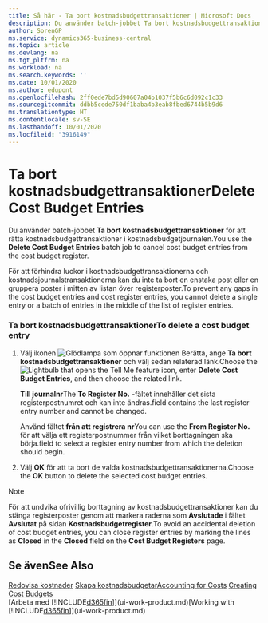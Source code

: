 ```yaml
---
title: Så här - Ta bort kostnadsbudgettransaktioner | Microsoft Docs
description: Du använder batch-jobbet Ta bort kostnadsbudgettransaktioner för att rätta kostnadsbudgettransaktioner i kostnadsbudgetjournalen.
author: SorenGP
ms.service: dynamics365-business-central
ms.topic: article
ms.devlang: na
ms.tgt_pltfrm: na
ms.workload: na
ms.search.keywords: ''
ms.date: 10/01/2020
ms.author: edupont
ms.openlocfilehash: 2ff0ede7bd5d90607a04b1037f5b6c6d092c1c33
ms.sourcegitcommit: ddbb5cede750df1baba4b3eab8fbed6744b5b9d6
ms.translationtype: HT
ms.contentlocale: sv-SE
ms.lasthandoff: 10/01/2020
ms.locfileid: "3916149"
---
```

# <a name="delete-cost-budget-entries"></a><span data-ttu-id="b586c-103">Ta bort kostnadsbudgettransaktioner</span><span class="sxs-lookup"><span data-stu-id="b586c-103">Delete Cost Budget Entries</span></span>
<span data-ttu-id="b586c-104">Du använder batch-jobbet **Ta bort kostnadsbudgettransaktioner** för att rätta kostnadsbudgettransaktioner i kostnadsbudgetjournalen.</span><span class="sxs-lookup"><span data-stu-id="b586c-104">You use the **Delete Cost Budget Entries** batch job to cancel cost budget entries from the cost budget register.</span></span>  

<span data-ttu-id="b586c-105">För att förhindra luckor i kostnadsbudgettransaktionerna och kostnadsjournalstransaktionerna kan du inte ta bort en enstaka post eller en gruppera poster i mitten av listan över registerposter.</span><span class="sxs-lookup"><span data-stu-id="b586c-105">To prevent any gaps in the cost budget entries and cost register entries, you cannot delete a single entry or a batch of entries in the middle of the list of register entries.</span></span>  

### <a name="to-delete-a-cost-budget-entry"></a><span data-ttu-id="b586c-106">Ta bort kostnadsbudgettransaktioner</span><span class="sxs-lookup"><span data-stu-id="b586c-106">To delete a cost budget entry</span></span>  

1.  <span data-ttu-id="b586c-107">Välj ikonen ![Glödlampa som öppnar funktionen Berätta](media/ui-search/search_small.png "Berätta vad du vill göra"), ange **Ta bort kostnadsbudgettransaktioner** och välj sedan relaterad länk.</span><span class="sxs-lookup"><span data-stu-id="b586c-107">Choose the ![Lightbulb that opens the Tell Me feature](media/ui-search/search_small.png "Tell me what you want to do") icon, enter **Delete Cost Budget Entries**, and then choose the related link.</span></span>  

    <span data-ttu-id="b586c-108">**Till journalnr**</span><span class="sxs-lookup"><span data-stu-id="b586c-108">The **To Register No.**</span></span> <span data-ttu-id="b586c-109">-fältet innehåller det sista registerpostnumret och kan inte ändras.</span><span class="sxs-lookup"><span data-stu-id="b586c-109">field contains the last register entry number and cannot be changed.</span></span>  

    <span data-ttu-id="b586c-110">Använd fältet **från att registrera nr**</span><span class="sxs-lookup"><span data-stu-id="b586c-110">You can use the **From Register No.**</span></span> <span data-ttu-id="b586c-111">för att välja ett registerpostnummer från vilket borttagningen ska börja.</span><span class="sxs-lookup"><span data-stu-id="b586c-111">field to select a register entry number from which the deletion should begin.</span></span>  
2.  <span data-ttu-id="b586c-112">Välj **OK** för att ta bort de valda kostnadsbudgettransaktionerna.</span><span class="sxs-lookup"><span data-stu-id="b586c-112">Choose the **OK** button to delete the selected cost budget entries.</span></span>  

> [!NOTE]  
>  <span data-ttu-id="b586c-113">För att undvika ofrivillig borttagning av kostnadsbudgettransaktioner kan du stänga registerposter genom att markera raderna som **Avslutade** i fältet **Avslutat** på sidan **Kostnadsbudgetregister**.</span><span class="sxs-lookup"><span data-stu-id="b586c-113">To avoid an accidental deletion of cost budget entries, you can close register entries by marking the lines as **Closed** in the **Closed** field on the **Cost Budget Registers** page.</span></span>  

## <a name="see-also"></a><span data-ttu-id="b586c-114">Se även</span><span class="sxs-lookup"><span data-stu-id="b586c-114">See Also</span></span>  
<span data-ttu-id="b586c-115">[Redovisa kostnader](finance-manage-cost-accounting.md)
[Skapa kostnadsbudgetar](finance-create-cost-budgets.md)</span><span class="sxs-lookup"><span data-stu-id="b586c-115">[Accounting for Costs](finance-manage-cost-accounting.md)
[Creating Cost Budgets](finance-create-cost-budgets.md)</span></span>  
<span data-ttu-id="b586c-116">[Arbeta med [!INCLUDE[d365fin](includes/d365fin_md.md)]](ui-work-product.md)</span><span class="sxs-lookup"><span data-stu-id="b586c-116">[Working with [!INCLUDE[d365fin](includes/d365fin_md.md)]](ui-work-product.md)</span></span>
